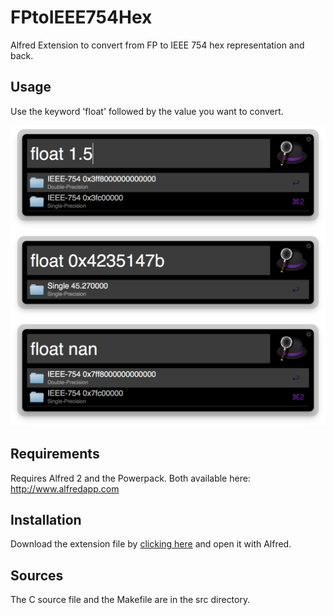 # FPtoIEEE754Hex

Alfred Extension to convert from FP to IEEE 754 hex representation and back.

## Usage
Use the keyword 'float' followed by the value you want to convert.

![Screenshot 1](screenshots/FP-To-Hex-1-screenshot.png)
![Screenshot 2](screenshots/IEEE764-single-to-float.png)
![Screenshot 3](screenshots/NaN-to-Hex-representation.png)

## Requirements
Requires Alfred 2 and the Powerpack. Both available here:
http://www.alfredapp.com

## Installation
Download the extension file by [clicking here](http://bit.ly/14cjhS7) and open it with Alfred.

## Sources
The C source file and the Makefile are in the src directory.

